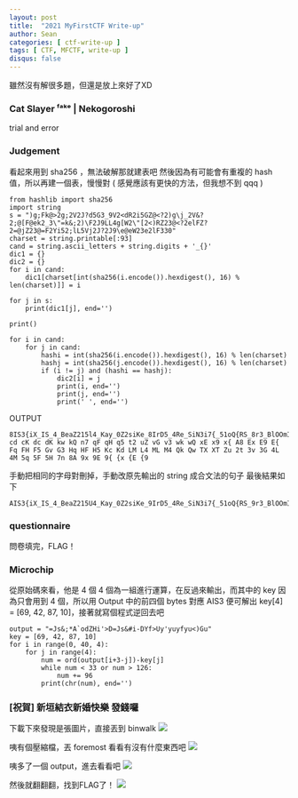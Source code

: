 ```yaml
---
layout: post
title:  "2021 MyFirstCTF Write-up"
author: Sean
categories: [ ctf-write-up ]
tags: [ CTF, MFCTF, write-up ]
disqus: false
---
```


雖然沒有解很多題，但還是放上來好了XD

### Cat Slayer ᶠᵃᵏᵉ | Nekogoroshi
trial and error

### Judgement
看起來用到 sha256 ，無法破解那就建表吧
然後因為有可能會有重複的 hash 值，所以再建一個表，慢慢對 ( 感覺應該有更快的方法，但我想不到 qqq )
```
from hashlib import sha256
import string
s = ")g;Fk@>2g;2V2J?d5G3_9V2<dR2i5GZ@<?2)g\j_2V&?2;@[F@ek2_3\"=k&;2)\F2J9LL4g[W2\"[2<)RZ23@<?2elFZ?2=@jZ23@=F2Yi52;lL5Vj2J?2J9\e@eW23e2lF330"
charset = string.printable[:93]
cand = string.ascii_letters + string.digits + '_{}'
dic1 = {}
dic2 = {}
for i in cand:
    dic1[charset[int(sha256(i.encode()).hexdigest(), 16) % len(charset)]] = i

for j in s:
    print(dic1[j], end='')

print()

for i in cand:
    for j in cand:
        hashi = int(sha256(i.encode()).hexdigest(), 16) % len(charset)
        hashj = int(sha256(j.encode()).hexdigest(), 16) % len(charset)
        if (i != j) and (hashi == hashj):
            dic2[i] = j
            print(i, end='')
            print(j, end='')
            print(' ', end='')
```
OUTPUT
```
8IS3{iX_IS_4_BeaZ215l4_Kay_0Z2siKe_8IrD5_4Re_SiN3i7{_51oQ{RS_8r3_BlOOmIN6_oN_K8ys_1iKe_7h3se_QiDs_1iQ3_Y0Z_ShOZ4D_Be_Blr7i76_17_h311}
cd cK dc dK kw kQ n7 qF qH q5 t2 uZ vG v3 wk wQ xE x9 x{ A8 Ex E9 E{ Fq FH F5 Gv G3 Hq HF H5 Kc Kd LM L4 ML M4 Qk Qw TX XT Zu 2t 3v 3G 4L 4M 5q 5F 5H 7n 8A 9x 9E 9{ {x {E {9
```
手動把相同的字母對刪掉，手動改原先輸出的 string 成合文法的句子
最後結果如下
```
AIS3{iX_IS_4_BeaZ215U4_Kay_0Z2siKe_9IrD5_4Re_SiN3i7{_51oQ{RS_9r3_BlOOmIN6_oN_K9ys_1iKe_7h3se_QiDs_1iQ3_Y0Z_ShOZ4D_Be_BUr7i76_17_h311}
```

### questionnaire
問卷填完，FLAG！

### Microchip
從原始碼來看，他是 4 個 4 個為一組進行運算，在反過來輸出，而其中的 key 因為只會用到 4 個，所以用 Output 中的前四個 bytes 對應 AIS3 便可解出 key[4] = [69, 42, 87, 10]，接著就寫個程式逆回去吧
```
output = "=Js&;*A`odZHi'>D=Js&#i-DYf>Uy'yuyfyu<)Gu"
key = [69, 42, 87, 10]
for i in range(0, 40, 4):
    for j in range(4):
        num = ord(output[i+3-j])-key[j]
        while num < 33 or num > 126:
            num += 96
        print(chr(num), end='')
```

### [祝賀] 新垣結衣新婚快樂 發錢囉
下載下來發現是張圖片，直接丟到 binwalk
![](https://i.imgur.com/Q4cJpcJ.png)

咦有個壓縮檔，丟 foremost 看看有沒有什麼東西吧
![](https://i.imgur.com/oTbwnWt.png)

咦多了一個 output，進去看看吧
![](https://i.imgur.com/Ue23mB5.png)

然後就翻翻翻，找到FLAG了！
![](https://i.imgur.com/w6APhDi.png)
